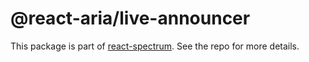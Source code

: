 # @react-aria/live-announcer

This package is part of [react-spectrum](https://github.com/watheia/rsp-kit). See the repo for more details.
